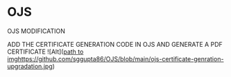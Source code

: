 # OJS
  OJS MODIFICATION
   
   ADD THE CERTIFICATE GENERATION CODE IN OJS AND GENERATE A PDF CERTIFICATE
     ![Alt]([path to img](https://github.com/sggupta86/OJS/blob/main/ojs-certificate-genration-upgradation.jpg)https://github.com/sggupta86/OJS/blob/main/ojs-certificate-genration-upgradation.jpg)
